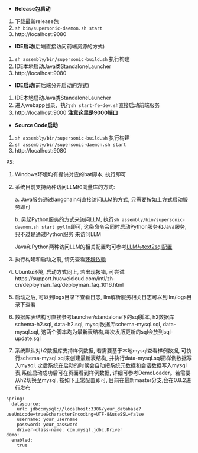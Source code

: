 * **Release包启动**
1. 下载最新release包
2. `sh bin/supersonic-daemon.sh start`
3. http://localhost:9080

* **IDE启动**(后端直接访问前端资源的方式)
1. `sh assembly/bin/supersonic-build.sh` 执行构建
2. IDE本地启动Java类StandaloneLauncher
3. http://localhost:9080

* **IDE启动**(前后端分开启动的方式)
1. IDE本地启动Java类StandaloneLauncher
2. 进入webapp目录，执行`sh start-fe-dev.sh`直接启动前端服务
3. http://localhost:9000 **注意这里是9000端口**

* **Source Code启动**
1. `sh assembly/bin/supersonic-build.sh` 执行构建
2. `sh assembly/bin/supersonic-daemon.sh start`
3. http://localhost:9080

PS:
1. Windows环境均有提供对应的bat脚本, 执行即可
2. 系统目前支持两种访问LLM和向量库的方式:

   a. Java服务通过langchain4j直接访问LLM的方式, 只需要按如上方式启动服务即可

   b. 另起Python服务的方式来访问LLM, 执行`sh assembly/bin/supersonic-daemon.sh start pyllm`即可, 这条命令会同时启动Python服务和Java服务, 只不过是通过Python服务
     来访问LLM
   
   Java和Python两种访问LLM的相关配置均可参考[LLM与text2sql配置](https://github.com/tencentmusic/supersonic/wiki/LLM%E4%B8%8Etext2sql%E9%85%8D%E7%BD%AE)
3. 执行构建和启动之前, 请先查看[环境依赖](https://github.com/tencentmusic/supersonic/wiki/%E7%8E%AF%E5%A2%83%E4%BE%9D%E8%B5%96)
4. Ubuntu环境, 启动方式同上,  若出现报错, 可尝试https://support.huaweicloud.com/intl/zh-cn/deployman_faq/deployman_faq_1016.html
5. 启动之后, 可以到logs目录下查看日志, llm解析服务相关日志可以到llm/logs目录下查看
6. 数据库表结构可直接参考launcher/standalone下的sql脚本, h2数据库schema-h2.sql, data-h2.sql, mysql数据库schema-mysql.sql, data-mysql.sql, 这两个脚本均为最新表结构,每次发版更新的sql会放到sql-update.sql
7. 系统默认对h2数据库支持样例数据, 若需要基于本地mysql查看样例数据, 可执行schema-mysql.sql来创建最新表结构, 并执行data-mysql.sql把样例数据写入mysql, 之后系统在启动的时候会自动把系统元数据和会话数据写入mysql表,系统启动成功后可在页面看到样例数据, 详细可参考DemoLoader。若需要从h2切换至mysql, 按如下正常配置即可, 目前在最新master分支,会在0.8.2进行发布

```
spring:
  datasource:
    url: jdbc:mysql://localhost:3306/your_database?useUnicode=true&characterEncoding=UTF-8&useSSL=false
    username: your_username
    password: your_password
    driver-class-name: com.mysql.jdbc.Driver
demo:
  enabled:
    true
```